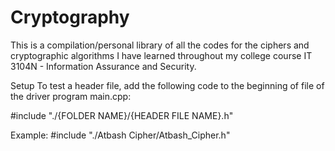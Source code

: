 # Cryptography
This is a compilation/personal library of all the codes for the ciphers and cryptographic algorithms I have learned throughout my college course IT 3104N - Information Assurance and Security.

Setup
To test a header file, add the following code to the beginning of file of the driver program main.cpp:

#include "./{FOLDER NAME}/{HEADER FILE NAME}.h"

Example:
#include "./Atbash Cipher/Atbash_Cipher.h"
